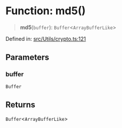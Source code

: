 # Function: md5()

> **md5**(`buffer`): `Buffer`\<`ArrayBufferLike`\>

Defined in: [src/Utils/crypto.ts:121](https://github.com/Fokusdotid/bail/blob/fcd0cec6f26de1fb545eb2e03fa5c63fbad99d3d/src/Utils/crypto.ts#L121)

## Parameters

### buffer

`Buffer`

## Returns

`Buffer`\<`ArrayBufferLike`\>
